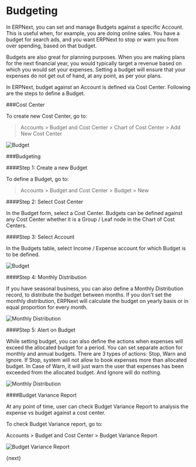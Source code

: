 # Budgeting

In ERPNext, you can set and manage Budgets against a specific Account. This is useful when, for example, you are doing online sales. You have a budget for search ads, and you want ERPNext to stop or warn you from over spending, based on that budget.

Budgets are also great for planning purposes. When you are making plans for the next financial year, you would typically target a revenue based on which you would set your expenses. Setting a budget will ensure that your expenses do not get out of hand, at any point, as per your plans.

In ERPNext, budget against an Account is defined via Cost Center. Following are the steps to define a Budget.

###Cost Center

To create new Cost Center, go to:

> Accounts > Budget and Cost Center > Chart of Cost Center > Add New Cost Center

<img class="screenshot" alt="Budget" src="{{docs_base_url}}/assets/img/accounts/budgeting-cost-center.png">

###Budgeting

####Step 1: Create a new Budget

To define a Budget, go to:

> Accounts > Budget and Cost Center > Budget > New

####Step 2: Select Cost Center

In the Budget form, select a Cost Center. Budgets can be defined against any Cost Center whether it is a Group / Leaf node in the Chart of Cost Centers. 

####Step 3: Select Account

In the Budgets table, select Income / Expense account for which Budget is to be defined. 

<img class="screenshot" alt="Budget" src="{{docs_base_url}}/assets/img/accounts/budget-account.png">

####Step 4: Monthly Distribution

If you have seasonal business, you can also define a Monthly Distribution record, to distribute the budget between months. If you don't set the monthly distribution, ERPNext will calculate the budget on yearly
basis or in equal proportion for every month.

<img class="screenshot" alt="Monthly Distribution" src="{{docs_base_url}}/assets/img/accounts/monthly-budget-distribution.png">

####Step 5: Alert on Budget

While setting budget, you can also define the actions when expenses will exceed the allocated budget for a period. You can set separate action for monthly and annual budgets. There are 3 types of actions: Stop, Warn and Ignore. If Stop, system will not allow to book expenses more than allocated budget. In Case of Warn, it will just warn the user that expenses has been exceeded from the allocated budget. And Ignore will do nothing.

<img class="screenshot" alt="Monthly Distribution" src="{{docs_base_url}}/assets/img/accounts/budget-warning.png">

####Budget Variance Report

At any point of time, user can check Budget Variance Report to analysis the expense vs budget against a cost center.

To check Budget Variance report, go to:

Accounts > Budget and Cost Center > Budget Variance Report

<img class="screenshot" alt="Budget Variance Report" src="{{docs_base_url}}/assets/img/accounts/budget-variance-report.png">

{next}
